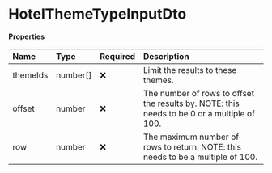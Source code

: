 # HotelThemeTypeInputDto

**Properties**

| Name     | Type     | Required | Description                                                                                 |
| :------- | :------- | :------- | :------------------------------------------------------------------------------------------ |
| themeIds | number[] | ❌       | Limit the results to these themes.                                                          |
| offset   | number   | ❌       | The number of rows to offset the results by. NOTE: this needs to be 0 or a multiple of 100. |
| row      | number   | ❌       | The maximum number of rows to return. NOTE: this needs to be a multiple of 100.             |
